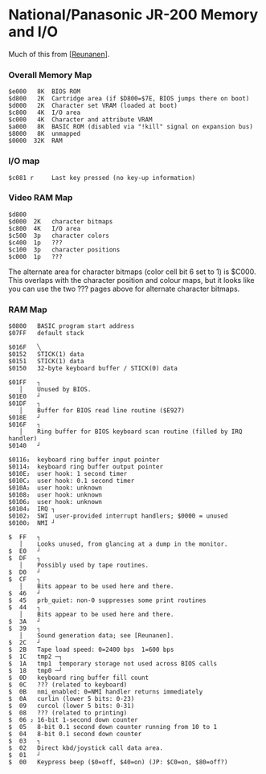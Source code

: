 National/Panasonic JR-200 Memory and I/O
========================================

Much of this from [[Reunanen]].

### Overall Memory Map

    $e000   8K  BIOS ROM
    $d800   2K  Cartridge area (if $D800=$7E, BIOS jumps there on boot)
    $d000   2K  Character set VRAM (loaded at boot)
    $c800   4K  I/O area
    $c000   4K  Character and attribute VRAM
    $a000   8K  BASIC ROM (disabled via "!kill" signal on expansion bus)
    $8000   8K  unmapped
    $0000  32K  RAM

### I/O map

    $c081 r     Last key pressed (no key-up information)

### Video RAM Map

    $d800
    $d000  2K   character bitmaps
    $c800  4K   I/O area
    $c500  3p   character colors
    $c400  1p   ???
    $c100  3p   character positions
    $c000  1p   ???

The alternate area for character bitmaps (color cell bit 6 set to 1) is
$C000. This overlaps with the character position and colour maps, but it
looks like you can use the two ??? pages above for alternate character
bitmaps.

### RAM Map

    $0800   BASIC program start address
    $07FF   default stack

    $016F   ╲
    $0152   STICK(1) data
    $0151   STICK(1) data
    $0150   32-byte keyboard buffer / STICK(0) data

    $01FF   ┐
       │    Unused by BIOS.
    $01E0   ┘
    $01DF   ┐
       │    Buffer for BIOS read line routine ($E927)
    $018E   ┘
    $016F   ┐
       │    Ring buffer for BIOS keyboard scan routine (filled by IRQ handler)
    $0140   ┘

    $0116₂  keyboard ring buffer input pointer
    $0114₂  keyboard ring buffer output pointer
    $010E₂  user hook: 1 second timer
    $010C₂  user hook: 0.1 second timer
    $010A₂  user hook: unknown
    $0108₂  user hook: unknown
    $0106₂  user hook: unknown
    $0104₂  IRQ ┐
    $0102₂  SWI  user-provided interrupt handlers; $0000 = unused
    $0100₂  NMI ┘

    $  FF   ┐
       │    Looks unused, from glancing at a dump in the monitor.
    $  E0   ┘
    $  DF   ┐
       │    Possibly used by tape routines.
    $  D0   ┘
    $  CF   ┐
       │    Bits appear to be used here and there.
    $  46   ┘
    $  45   prb_quiet: non-0 suppresses some print routines
    $  44   ┐
       │    Bits appear to be used here and there.
    $  3A   ┘
    $  39   ┐
       │    Sound generation data; see [Reunanen].
    $  2C   ┘
    $  2B   Tape load speed: 0=2400 bps  1=600 bps
    $  1C   tmp2 ─┐
    $  1A   tmp1  temporary storage not used across BIOS calls
    $  18   tmp0 ─┘
    $  0D   keyboard ring buffer fill count
    $  0C   ??? (related to keyboard)
    $  0B   nmi_enabled: 0=NMI handler returns immediately
    $  0A   curlin (lower 5 bits: 0-23)
    $  09   curcol (lower 5 bits: 0-31)
    $  08   ??? (related to printing)
    $  06 ₂ 16-bit 1-second down counter
    $  05   8-bit 0.1 second down counter running from 10 to 1
    $  04   8-bit 0.1 second down counter
    $  03   ┐
    $  02   Direct kbd/joystick call data area.
    $  01   ┘
    $  00   Keypress beep ($0=off, $40=on) (JP: $C0=on, $80=off?)



<!-------------------------------------------------------------------->
[Reunanen]: http://www.kameli.net/marq/?page_id=1270
